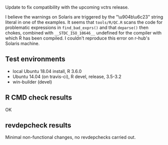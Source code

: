 Update to fix compatibility with the upcoming vctrs release.

I believe the warnings on Solaris are triggered by the "\u904b\u6c23" string literal in one of the examples. It seems that `tools/R/QC.R` scans the code for problematic expressions in `find_bad_exprs()` and that `deparse()` then chokes, combined with `__STDC_ISO_10646__` undefined for the compiler with which R has been compiled. I couldn't reproduce this error on r-hub's Solaris machine.

## Test environments

* local Ubuntu 18.04 install, R 3.6.0
* Ubuntu 14.04 (on travis-ci), R devel, release, 3.5-3.2
* win-builder (devel)

## R CMD check results

OK

## revdepcheck results

Minimal non-functional changes, no revdepchecks carried out.
